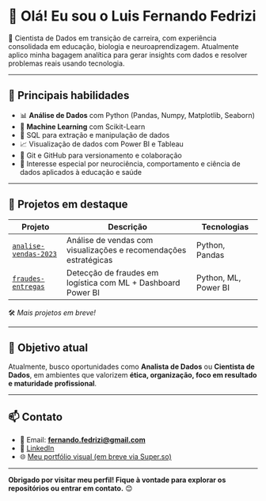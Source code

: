 # 👋 Olá! Eu sou o Luis Fernando Fedrizi

🎯 Cientista de Dados em transição de carreira, com experiência consolidada em educação, biologia e neuroaprendizagem. Atualmente aplico minha bagagem analítica para gerar insights com dados e resolver problemas reais usando tecnologia.

---

## 🧠 Principais habilidades

- 📊 **Análise de Dados** com Python (Pandas, Numpy, Matplotlib, Seaborn)
- 🤖 **Machine Learning** com Scikit-Learn
- 🧮 SQL para extração e manipulação de dados
- 📈 Visualização de dados com Power BI e Tableau
- 📂 Git e GitHub para versionamento e colaboração
- 🧠 Interesse especial por neurociência, comportamento e ciência de dados aplicados à educação e saúde

---

## 🚀 Projetos em destaque

| Projeto | Descrição | Tecnologias |
|--------|------------|--------------|
| [`analise-vendas-2023`](https://github.com/luisfedrizi/analise-vendas-2023) | Análise de vendas com visualizações e recomendações estratégicas | Python, Pandas |
| [`fraudes-entregas`](https://github.com/luisfedrizi/fraudes-entregas) | Detecção de fraudes em logística com ML + Dashboard Power BI | Python, ML, Power BI |

🛠️ *Mais projetos em breve!*

---

## 🎯 Objetivo atual

Atualmente, busco oportunidades como **Analista de Dados** ou **Cientista de Dados**, em ambientes que valorizem **ética, organização, foco em resultado e maturidade profissional**.

---

## 📫 Contato

- 📧 Email: **fernando.fedrizi@gmail.com**
- 💼 [LinkedIn](https://linkedin.com/in/luisfedrizi)
- 🌐 [Meu portfólio visual (em breve via Super.so)](#)

---

**Obrigado por visitar meu perfil! Fique à vontade para explorar os repositórios ou entrar em contato.** 😊
